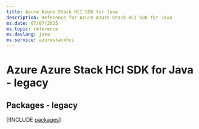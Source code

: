 ```yaml
---
title: Azure Azure Stack HCI SDK for Java
description: Reference for Azure Azure Stack HCI SDK for Java
ms.date: 07/07/2025
ms.topic: reference
ms.devlang: java
ms.service: azurestackhci
---
```

# Azure Azure Stack HCI SDK for Java - legacy
## Packages - legacy
[!INCLUDE [packages](azure-stack-hci-index.md)]